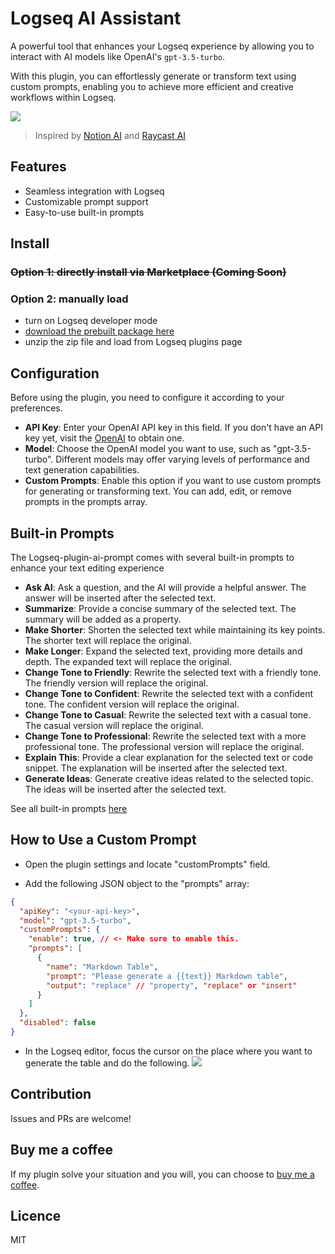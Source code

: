 # Logseq AI Assistant

A powerful tool that enhances your Logseq experience by allowing you to interact with AI models like OpenAI's `gpt-3.5-turbo`.

With this plugin, you can effortlessly generate or transform text using custom prompts,
enabling you to achieve more efficient and creative workflows within Logseq.

![](https://user-images.githubusercontent.com/9718515/226260897-d5e39c09-4714-4d23-b004-28a2391512c4.gif)

> Inspired by [Notion AI](https://www.notion.so/product/ai) and [Raycast AI](https://www.raycast.com/ai)

## Features
- Seamless integration with Logseq
- Customizable prompt support
- Easy-to-use built-in prompts 

## Install

### ~~Option 1: directly install via Marketplace (Coming Soon)~~

### Option 2: manually load

- turn on Logseq developer mode
- [download the prebuilt package here](https://github.com/ahonn/logseq-plugin-todo/releases)
- unzip the zip file and load from Logseq plugins page

## Configuration
Before using the plugin, you need to configure it according to your preferences.

- **API Key**: Enter your OpenAI API key in this field. If you don't have an API key yet, visit the [OpenAI](https://platform.openai.com/account/api-keys) to obtain one.
- **Model**: Choose the OpenAI model you want to use, such as "gpt-3.5-turbo". Different models may offer varying levels of performance and text generation capabilities.
- **Custom Prompts**: Enable this option if you want to use custom prompts for generating or transforming text. You can add, edit, or remove prompts in the prompts array.

## Built-in Prompts

The Logseq-plugin-ai-prompt comes with several built-in prompts to enhance your text editing experience

- **Ask AI**: Ask a question, and the AI will provide a helpful answer. The answer will be inserted after the selected text.
- **Summarize**: Provide a concise summary of the selected text. The summary will be added as a property.
- **Make Shorter**: Shorten the selected text while maintaining its key points. The shorter text will replace the original.
- **Make Longer**: Expand the selected text, providing more details and depth. The expanded text will replace the original.
- **Change Tone to Friendly**: Rewrite the selected text with a friendly tone. The friendly version will replace the original.
- **Change Tone to Confident**: Rewrite the selected text with a confident tone. The confident version will replace the original.
- **Change Tone to Casual**: Rewrite the selected text with a casual tone. The casual version will replace the original.
- **Change Tone to Professional**: Rewrite the selected text with a more professional tone. The professional version will replace the original.
- **Explain This**: Provide a clear explanation for the selected text or code snippet. The explanation will be inserted after the selected text.
- **Generate Ideas**: Generate creative ideas related to the selected topic. The ideas will be inserted after the selected text.

See all built-in prompts [here](https://github.com/ahonn/logseq-plugin-ai-assistant/blob/master/src/preset.ts)

## How to Use a Custom Prompt

- Open the plugin settings and locate "customPrompts" field.

- Add the following JSON object to the "prompts" array:

```json
{
  "apiKey": "<your-api-key>",
  "model": "gpt-3.5-turbo",
  "customPrompts": {
    "enable": true, // <- Make sure to enable this.
    "prompts": [
      {
        "name": "Markdown Table",
        "prompt": "Please generate a {{text}} Markdown table",
        "output": "replace" // "property", "replace" or "insert"
      }
    ]
  },
  "disabled": false
}
```

- In the Logseq editor, focus the cursor on the place where you want to generate the table and do the following.
![](https://user-images.githubusercontent.com/9718515/226259576-a1193b51-8a57-4cad-9270-f5bc30a5ba29.gif)

## Contribution
Issues and PRs are welcome!

## Buy me a coffee

If my plugin solve your situation and you will, you can choose to [buy me a coffee](https://www.buymeacoffee.com/yuexunjiang).

## Licence
MIT

